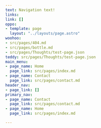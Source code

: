 ```yaml
---
text: Navigation text!
links: 
link: []
oppo:
- template: page
  layout: "../layouts/page.astro"
woohoo:
- src/pages/404.md
- src/pages/bottle.md
- src/pages/Thoughts/test-page.json
teddy: src/pages/Thoughts/test-page.json
main_menu:
- page_name: Home
  page_link: src/pages/index.md
- page_name: Contact
  page_link: src/pages/contact.md
header_nav:
- page_link: []
primary_nav:
- page_name: Contact
  page_link: src/pages/contact.md
- page_name: Home
  page_link: src/pages/index.md

---
```

